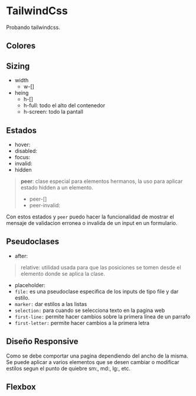 # TailwindCss

Probando tailwindcss.

## Colores

## Sizing
- width
  - w-[]
- heing
  - h-[]
  - h-full: todo el alto del contenedor
  - h-screen: todo la pantall

## Estados
- hover:
- disabled:
- focus:
- invalid:
- hidden
> **peer**: clase especial para elementos hermanos, la uso para aplicar estado hidden a un elemento.
  > - peer-[]
  > - peer-invalid:

Con estos estados y `peer` puedo hacer la funcionalidad de mostrar el mensaje de validacion erronea o invalida de un input en un formulario.

## Pseudoclases

- after:
> relative: utilidad usada para que las posiciones se tomen desde el elemento donde se aplica la clase.
- placeholder:
- `file:` es una pseudoclase especifica de los inputs de tipo file y dar estilo.
- `marker:` dar estilos a las listas
- `selection:` para cuando se selecciona texto en la pagina web
- `first-line:` permite hacer cambios sobre la primera línea de un parrafo
- `first-letter:` permite hacer cambios a la primera letra

## Diseño Responsive

Como se debe comportar una pagina dependiendo del ancho de la misma. Se puede aplicar a varios elementos que se desen cambiar o modificar estilos segun el punto de quiebre sm:, md:, lg:, etc.

## Flexbox

